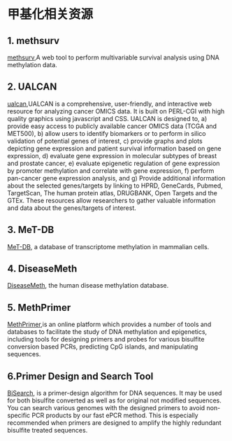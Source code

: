 # **甲基化相关资源**  

## **1. methsurv**
[methsurv](https://biit.cs.ut.ee/methsurv/),A web tool to perform multivariable survival analysis using DNA methylation data.  

## **2. UALCAN**
[ualcan](http://ualcan.path.uab.edu/),UALCAN is a comprehensive, user-friendly, and interactive web resource for analyzing cancer OMICS data. It is built on PERL-CGI with high quality graphics using javascript and CSS. UALCAN is designed to, a) provide easy access to publicly available cancer OMICS data (TCGA and MET500), b) allow users to identify biomarkers or to perform in silico validation of potential genes of interest, c) provide graphs and plots depicting gene expression and patient survival information based on gene expression, d) evaluate gene expression in molecular subtypes of breast and prostate cancer, e) evaluate epigenetic regulation of gene expression by promoter methylation and correlate with gene expression, f) perform pan-cancer gene expression analysis, and g) Provide additional information about the selected genes/targets by linking to HPRD, GeneCards, Pubmed, TargetScan, The human protein atlas, DRUGBANK, Open Targets and the GTEx. These resources allow researchers to gather valuable information and data about the genes/targets of interest.  

## **3. MeT-DB**  
[MeT-DB](http://compgenomics.utsa.edu/methylation/), a database of transcriptome methylation in mammalian cells.  

## **4. DiseaseMeth**  
[DiseaseMeth](http://bio-bigdata.hrbmu.edu.cn/diseasemeth/), the human disease methylation database.  

## **5. MethPrimer**  
[MethPrimer](http://www.urogene.org/methprimer2/index.html),is an online platform which provides a number of tools and databases to facilitate the study of DNA methylation and epigenetics, including tools for designing primers and probes for various bisulfite conversion based PCRs, predicting CpG islands, and manipulating sequences.  

## **6.Primer Design and Search Tool**  
[BiSearch](http://bisearch.enzim.hu/), is a primer-design algorithm for DNA sequences. It may be used for both bisulfite converted as well as for original not modified sequences. You can search various genomes with the designed primers to avoid non-specific PCR products by our fast ePCR method. This is especially recommended when primers are designed to amplify the highly redundant bisulfite treated sequences.  


